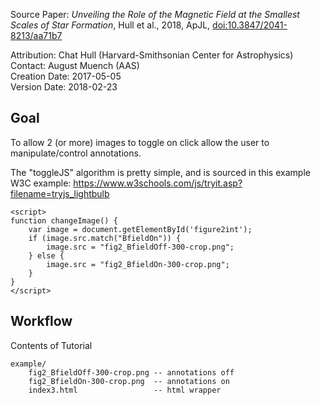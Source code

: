 Source Paper: *Unveiling the Role of the Magnetic Field at the Smallest Scales of Star Formation*, Hull et al., 2018, ApJL, [doi:10.3847/2041-8213/aa71b7](https://doi.org/10.3847/2041-8213/aa71b7)

Attribution: Chat Hull (Harvard-Smithsonian Center for Astrophysics)  
Contact: August Muench (AAS)   
Creation Date:  2017-05-05  
Version Date: 2018-02-23


## Goal

To allow 2 (or more) images to toggle on click allow the user to manipulate/control annotations. 

The "toggleJS" algorithm is pretty simple, and is sourced in this example W3C example: https://www.w3schools.com/js/tryit.asp?filename=tryjs_lightbulb

    <script>
    function changeImage() {
        var image = document.getElementById('figure2int');
        if (image.src.match("BfieldOn")) {
            image.src = "fig2_BfieldOff-300-crop.png";
        } else {
            image.src = "fig2_BfieldOn-300-crop.png";
        }
    }
    </script>

## Workflow

Contents of Tutorial

    example/
        fig2_BfieldOff-300-crop.png -- annotations off
        fig2_BfieldOn-300-crop.png  -- annotations on
        index3.html                 -- html wrapper
